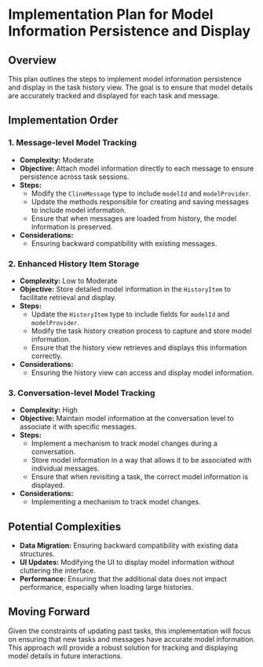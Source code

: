 # Implementation Plan for Model Information Persistence and Display

## Overview

This plan outlines the steps to implement model information persistence and display in the task history view. The goal is to ensure that model details are accurately tracked and displayed for each task and message.

## Implementation Order

### 1. Message-level Model Tracking
- **Complexity:** Moderate
- **Objective:** Attach model information directly to each message to ensure persistence across task sessions.
- **Steps:**
  - Modify the `ClineMessage` type to include `modelId` and `modelProvider`.
  - Update the methods responsible for creating and saving messages to include model information.
  - Ensure that when messages are loaded from history, the model information is preserved.
- **Considerations:** 
  - Ensuring backward compatibility with existing messages.

### 2. Enhanced History Item Storage
- **Complexity:** Low to Moderate
- **Objective:** Store detailed model information in the `HistoryItem` to facilitate retrieval and display.
- **Steps:**
  - Update the `HistoryItem` type to include fields for `modelId` and `modelProvider`.
  - Modify the task history creation process to capture and store model information.
  - Ensure that the history view retrieves and displays this information correctly.
- **Considerations:**
  - Ensuring the history view can access and display model information.

### 3. Conversation-level Model Tracking
- **Complexity:** High
- **Objective:** Maintain model information at the conversation level to associate it with specific messages.
- **Steps:**
  - Implement a mechanism to track model changes during a conversation.
  - Store model information in a way that allows it to be associated with individual messages.
  - Ensure that when revisiting a task, the correct model information is displayed.
- **Considerations:**
  - Implementing a mechanism to track model changes.

## Potential Complexities

- **Data Migration:** Ensuring backward compatibility with existing data structures.
- **UI Updates:** Modifying the UI to display model information without cluttering the interface.
- **Performance:** Ensuring that the additional data does not impact performance, especially when loading large histories.

## Moving Forward

Given the constraints of updating past tasks, this implementation will focus on ensuring that new tasks and messages have accurate model information. This approach will provide a robust solution for tracking and displaying model details in future interactions.
